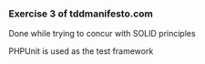 ### Exercise 3 of tddmanifesto.com

Done while trying to concur with SOLID principles

PHPUnit is used as the test framework
